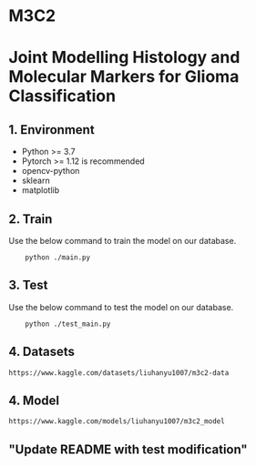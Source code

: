 # M3C2
# Joint Modelling Histology and Molecular Markers for Glioma Classification

## 1. Environment
- Python >= 3.7
- Pytorch >= 1.12 is recommended
- opencv-python
- sklearn
- matplotlib


## 2. Train
Use the below command to train the model on our database.
```
    python ./main.py 
```

## 3. Test
Use the below command to test the model on our database.
```
    python ./test_main.py
```

## 4. Datasets
```
https://www.kaggle.com/datasets/liuhanyu1007/m3c2-data
```

## 4. Model
```
https://www.kaggle.com/models/liuhanyu1007/m3c2_model
```
## "Update README with test modification"
